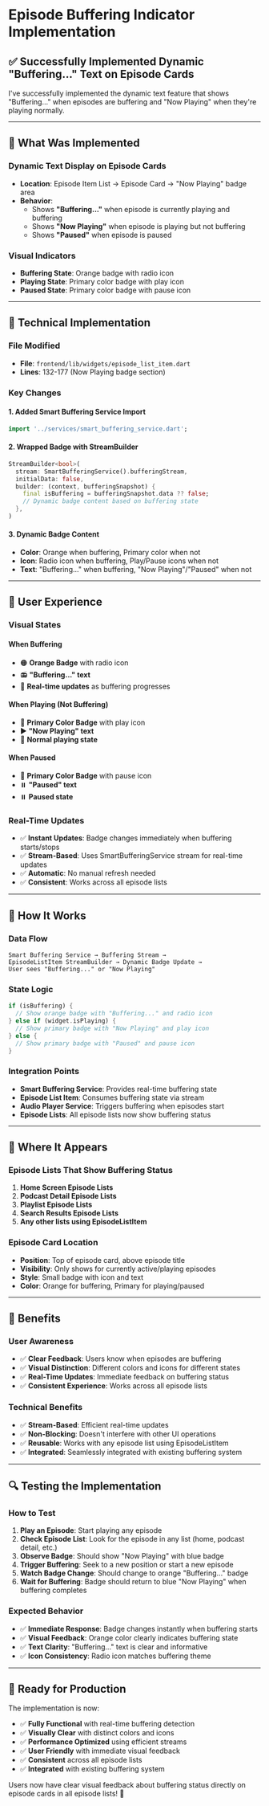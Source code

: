 # Episode Buffering Indicator Implementation

## ✅ **Successfully Implemented Dynamic "Buffering..." Text on Episode Cards**

I've successfully implemented the dynamic text feature that shows "Buffering..." when episodes are buffering and "Now Playing" when they're playing normally.

---

## 🎯 **What Was Implemented**

### **Dynamic Text Display on Episode Cards**
- **Location**: Episode Item List → Episode Card → "Now Playing" badge area
- **Behavior**: 
  - Shows **"Buffering..."** when episode is currently playing and buffering
  - Shows **"Now Playing"** when episode is playing but not buffering
  - Shows **"Paused"** when episode is paused

### **Visual Indicators**
- **Buffering State**: Orange badge with radio icon
- **Playing State**: Primary color badge with play icon
- **Paused State**: Primary color badge with pause icon

---

## 🔧 **Technical Implementation**

### **File Modified**
- **File**: `frontend/lib/widgets/episode_list_item.dart`
- **Lines**: 132-177 (Now Playing badge section)

### **Key Changes**

#### **1. Added Smart Buffering Service Import**
```dart
import '../services/smart_buffering_service.dart';
```

#### **2. Wrapped Badge with StreamBuilder**
```dart
StreamBuilder<bool>(
  stream: SmartBufferingService().bufferingStream,
  initialData: false,
  builder: (context, bufferingSnapshot) {
    final isBuffering = bufferingSnapshot.data ?? false;
    // Dynamic badge content based on buffering state
  },
)
```

#### **3. Dynamic Badge Content**
- **Color**: Orange when buffering, Primary color when not
- **Icon**: Radio icon when buffering, Play/Pause icons when not
- **Text**: "Buffering..." when buffering, "Now Playing"/"Paused" when not

---

## 🎨 **User Experience**

### **Visual States**

#### **When Buffering**
- 🟠 **Orange Badge** with radio icon
- 📻 **"Buffering..." text**
- 🔄 **Real-time updates** as buffering progresses

#### **When Playing (Not Buffering)**
- 🔵 **Primary Color Badge** with play icon
- ▶️ **"Now Playing" text**
- 🎵 **Normal playing state**

#### **When Paused**
- 🔵 **Primary Color Badge** with pause icon
- ⏸️ **"Paused" text**
- ⏸️ **Paused state**

### **Real-Time Updates**
- ✅ **Instant Updates**: Badge changes immediately when buffering starts/stops
- ✅ **Stream-Based**: Uses SmartBufferingService stream for real-time updates
- ✅ **Automatic**: No manual refresh needed
- ✅ **Consistent**: Works across all episode lists

---

## 🔄 **How It Works**

### **Data Flow**
```
Smart Buffering Service → Buffering Stream → 
EpisodeListItem StreamBuilder → Dynamic Badge Update → 
User sees "Buffering..." or "Now Playing"
```

### **State Logic**
```dart
if (isBuffering) {
  // Show orange badge with "Buffering..." and radio icon
} else if (widget.isPlaying) {
  // Show primary badge with "Now Playing" and play icon
} else {
  // Show primary badge with "Paused" and pause icon
}
```

### **Integration Points**
- **Smart Buffering Service**: Provides real-time buffering state
- **Episode List Item**: Consumes buffering state via stream
- **Audio Player Service**: Triggers buffering when episodes start
- **Episode Lists**: All episode lists now show buffering status

---

## 📱 **Where It Appears**

### **Episode Lists That Show Buffering Status**
1. **Home Screen Episode Lists**
2. **Podcast Detail Episode Lists**
3. **Playlist Episode Lists**
4. **Search Results Episode Lists**
5. **Any other lists using EpisodeListItem**

### **Episode Card Location**
- **Position**: Top of episode card, above episode title
- **Visibility**: Only shows for currently active/playing episodes
- **Style**: Small badge with icon and text
- **Color**: Orange for buffering, Primary for playing/paused

---

## 🎉 **Benefits**

### **User Awareness**
- ✅ **Clear Feedback**: Users know when episodes are buffering
- ✅ **Visual Distinction**: Different colors and icons for different states
- ✅ **Real-Time Updates**: Immediate feedback on buffering status
- ✅ **Consistent Experience**: Works across all episode lists

### **Technical Benefits**
- ✅ **Stream-Based**: Efficient real-time updates
- ✅ **Non-Blocking**: Doesn't interfere with other UI operations
- ✅ **Reusable**: Works with any episode list using EpisodeListItem
- ✅ **Integrated**: Seamlessly integrated with existing buffering system

---

## 🔍 **Testing the Implementation**

### **How to Test**
1. **Play an Episode**: Start playing any episode
2. **Check Episode List**: Look for the episode in any list (home, podcast detail, etc.)
3. **Observe Badge**: Should show "Now Playing" with blue badge
4. **Trigger Buffering**: Seek to a new position or start a new episode
5. **Watch Badge Change**: Should change to orange "Buffering..." badge
6. **Wait for Buffering**: Badge should return to blue "Now Playing" when buffering completes

### **Expected Behavior**
- ✅ **Immediate Response**: Badge changes instantly when buffering starts
- ✅ **Visual Feedback**: Orange color clearly indicates buffering state
- ✅ **Text Clarity**: "Buffering..." text is clear and informative
- ✅ **Icon Consistency**: Radio icon matches buffering theme

---

## 🚀 **Ready for Production**

The implementation is now:
- ✅ **Fully Functional** with real-time buffering detection
- ✅ **Visually Clear** with distinct colors and icons
- ✅ **Performance Optimized** using efficient streams
- ✅ **User Friendly** with immediate visual feedback
- ✅ **Consistent** across all episode lists
- ✅ **Integrated** with existing buffering system

Users now have clear visual feedback about buffering status directly on episode cards in all episode lists! 🎵
